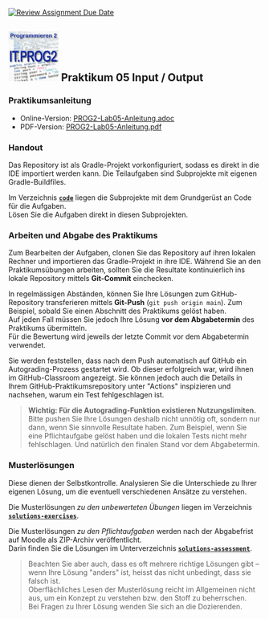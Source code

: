 [![Review Assignment Due Date](https://classroom.github.com/assets/deadline-readme-button-24ddc0f5d75046c5622901739e7c5dd533143b0c8e959d652212380cedb1ea36.svg)](https://classroom.github.com/a/PuMvmIZY)
## <img src="images/PROG2-300x300.png" width="100"/> Praktikum 05 Input / Output

### Praktikumsanleitung
- Online-Version: [PROG2-Lab05-Anleitung.adoc](./PROG2-Lab05-Anleitung.adoc)
- PDF-Version: [PROG2-Lab05-Anleitung.pdf](./PROG2-Lab05-Anleitung.pdf)

### Handout

Das Repository ist als Gradle-Projekt vorkonfiguriert, sodass es direkt in die IDE importiert werden kann.
Die Teilaufgaben sind Subprojekte mit eigenen Gradle-Buildfiles.

Im Verzeichnis **[`code`](./code/)** liegen die Subprojekte mit dem Grundgerüst an Code für die Aufgaben.  
Lösen Sie die Aufgaben direkt in diesen Subprojekten.

### Arbeiten und Abgabe des Praktikums

Zum Bearbeiten der Aufgaben, clonen Sie das Repository auf ihren lokalen Rechner und importieren das Gradle-Projekt in ihre IDE.
Während Sie an den Praktikumsübungen arbeiten, sollten Sie die Resultate kontinuierlich ins lokale Repository mittels **Git-Commit** einchecken.

In regelmässigen Abständen, können Sie Ihre Lösungen zum GitHub-Repository transferieren mittels **Git-Push** (`git push origin main`). Zum Beispiel, sobald Sie einen Abschnitt des Praktikums gelöst haben.  
Auf jeden Fall müssen Sie jedoch Ihre Lösung **vor dem Abgabetermin** des Praktikums übermitteln.  
Für die Bewertung wird jeweils der letzte Commit vor dem Abgabetermin verwendet.

Sie werden feststellen, dass nach dem Push automatisch auf GitHub ein Autograding-Prozess gestartet wird.
Ob dieser erfolgreich war, wird ihnen im GitHub-Classroom angezeigt.
Sie können jedoch auch die Details in Ihrem GitHub-Praktikumsrepository unter "Actions" inspizieren und nachsehen, warum ein Test fehlgeschlagen ist.

> **Wichtig: Für die Autograding-Funktion existieren Nutzungslimiten.**  
> Bitte pushen Sie Ihre Lösungen deshalb nicht unnötig oft, sondern nur dann, wenn Sie sinnvolle Resultate haben.
> Zum Beispiel, wenn Sie eine Pflichtaufgabe gelöst haben und die lokalen Tests nicht mehr fehlschlagen.
> Und natürlich den finalen Stand vor dem Abgabetermin.

### Musterlösungen

Diese dienen der Selbstkontrolle. Analysieren Sie die Unterschiede zu Ihrer eigenen Lösung, um die eventuell verschiedenen Ansätze zu verstehen.

Die Musterlösungen _zu den unbewerteten Übungen_ liegen im Verzeichnis 
**[`solutions-exercises`](./solutions-exercises/)**.

Die Musterlösungen _zu den Pflichtaufgaben_ werden nach der Abgabefrist auf Moodle als ZIP-Archiv veröffentlicht.  
Darin finden Sie die Lösungen im Unterverzeichnis
**[`solutions-assessment`](./solutions-assessment/)**.

> Beachten Sie aber auch, dass es oft mehrere richtige Lösungen gibt – wenn Ihre Lösung "anders" ist, heisst das nicht unbedingt, dass sie falsch ist.  
> Oberflächliches Lesen der Musterlösung reicht im Allgemeinen nicht aus, um ein Konzept zu verstehen bzw. den Stoff zu beherrschen.  
> Bei Fragen zu Ihrer Lösung wenden Sie sich an die Dozierenden.



